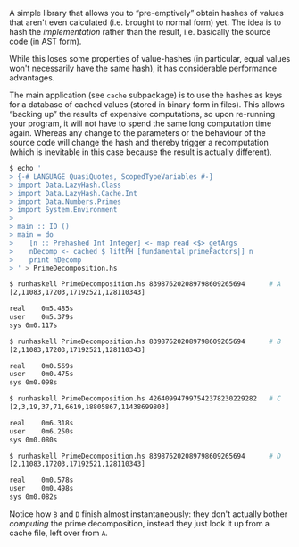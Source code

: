 A simple library that allows you to “pre-emptively” obtain hashes
of values that aren't even calculated (i.e. brought to normal form) yet.
The idea is to hash the _implementation_ rather than the result, i.e.
basically the source code (in AST form).

While this loses some properties of value-hashes (in particular, equal
values won't necessarily have the same hash), it has considerable
performance advantages.

The main application (see `cache` subpackage) is to use the hashes as
keys for a database of cached values (stored in binary form in files).
This allows “backing up” the results of expensive computations, so upon
re-running your program, it will not have to spend the same long
computation time again. Whereas any change to the parameters or the
behaviour of the source code will change the hash and thereby trigger
a recomputation (which is inevitable in this case because the result is
actually different).

```bash
$ echo '
> {-# LANGUAGE QuasiQuotes, ScopedTypeVariables #-}
> import Data.LazyHash.Class
> import Data.LazyHash.Cache.Int
> import Data.Numbers.Primes
> import System.Environment
> 
> main :: IO ()
> main = do
>    [n :: Prehashed Int Integer] <- map read <$> getArgs
>    nDecomp <- cached $ liftPH [fundamental|primeFactors|] n
>    print nDecomp
> ' > PrimeDecomposition.hs

$ runhaskell PrimeDecomposition.hs 839876202089798609265694      # A
[2,11083,17203,17192521,128110343]

real	0m5.485s
user	0m5.379s
sys	0m0.117s

$ runhaskell PrimeDecomposition.hs 839876202089798609265694      # B
[2,11083,17203,17192521,128110343]

real	0m0.569s
user	0m0.475s
sys	0m0.098s

$ runhaskell PrimeDecomposition.hs 426409947997542378230229282   # C
[2,3,19,37,71,6619,18805867,11438699803]

real	0m6.318s
user	0m6.250s
sys	0m0.080s

$ runhaskell PrimeDecomposition.hs 839876202089798609265694      # D
[2,11083,17203,17192521,128110343]

real	0m0.578s
user	0m0.498s
sys	0m0.082s
```

Notice how `B` and `D` finish almost instantaneously: they don't actually
bother _computing_ the prime decomposition, instead they just look it up
from a cache file, left over from `A`.
